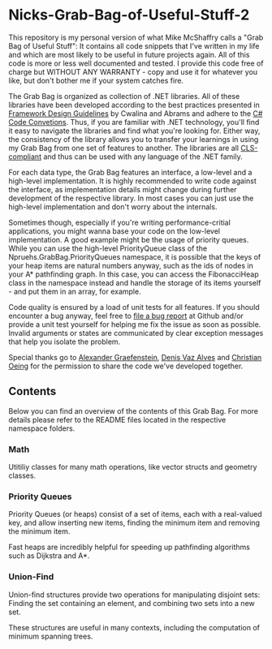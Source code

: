 Nicks-Grab-Bag-of-Useful-Stuff-2
================================

This repository is my personal version of what Mike McShaffry calls a "Grab Bag
of Useful Stuff": It contains all code snippets that I've written in my life and
which are most likely to be useful in future projects again. All of this code is
more or less well documented and tested. I provide this code free of charge but
WITHOUT ANY WARRANTY - copy and use it for whatever you like, but don't bother
me if your system catches fire.

The Grab Bag is organized as collection of .NET libraries. All of these
libraries have been developed according to the best practices presented in
[Framework Design Guidelines](http://www.amazon.co.uk/Framework-Design-Guidelines-Conventions-Development/dp/0321545613/ref=sr_1_1?ie=UTF8&qid=1364667699&sr=8-1)
by Cwalina and Abrams and adhere to the
[C# Code Convetions](http://msdn.microsoft.com/en-us/library/vstudio/ff926074.aspx).
Thus, if you are familiar with .NET technology, you'll find it easy
to navigate the libraries and find what you're looking for. Either way, the
consistency of the library allows you to transfer your learnings in using my
Grab Bag from one set of features to another. The libraries are all
[CLS-compliant](http://msdn.microsoft.com/en-us/library/bhc3fa7f.aspx) and thus
can be used with any language of the .NET family.

For each data type, the Grab Bag features an interface, a low-level and a
high-level implementation. It is highly recommended to write code against the
interface, as implementation details might change during further development of
the respective library. In most cases you can just use the high-level
implementation and don't worry about the internals.

Sometimes though, especially
if you're writing performance-critial applications, you might wanna base your
code on the low-level implementation. A good example might be the usage of
priority queues. While you can use the high-level PriorityQueue class of the
Npruehs.GrabBag.PriorityQueues namespace, it is possible that the keys of your
heap items are natural numbers anyway, such as the ids of nodes in your A*
pathfinding graph. In this case, you can access the FibonacciHeap class in the
namespace instead and handle the storage of its items yourself - and put them in
an array, for example.

Code quality is ensured by a load of unit tests for all features. If you should
encounter a bug anyway, feel free to
[file a bug report](https://github.com/npruehs/Nicks-Grab-Bag-of-Useful-Stuff-2/issues)
at Github and/or provide a unit test yourself for helping me fix the issue as
soon as possible. Invalid arguments or states are communicated by clear
exception messages that help you isolate the problem.

Special thanks go to [Alexander Graefenstein](http://www.ginie.eu),
[Denis Vaz Alves](http://www.xing.com/profile/Denis_VazAlves) and
[Christian Oeing](http://oeing.eu) for the permission to share the code we've
developed together.

Contents
--------

Below you can find an overview of the contents of this Grab Bag. For more
details please refer to the README files located in the respective namespace
folders.

### Math

Utitiliy classes for many math operations, like vector structs and geometry
classes.


### Priority Queues

Priority Queues (or heaps) consist of a set of items, each with a real-valued
key, and allow inserting new items, finding the minimum item and removing the
minimum item.

Fast heaps are incredibly helpful for speeding up pathfinding algorithms such as
Dijkstra and A*.


### Union-Find

Union-find structures provide two operations for manipulating disjoint sets:
Finding the set containing an element, and combining two sets into a new set.

These structures are useful in many contexts, including the computation of
minimum spanning trees.

